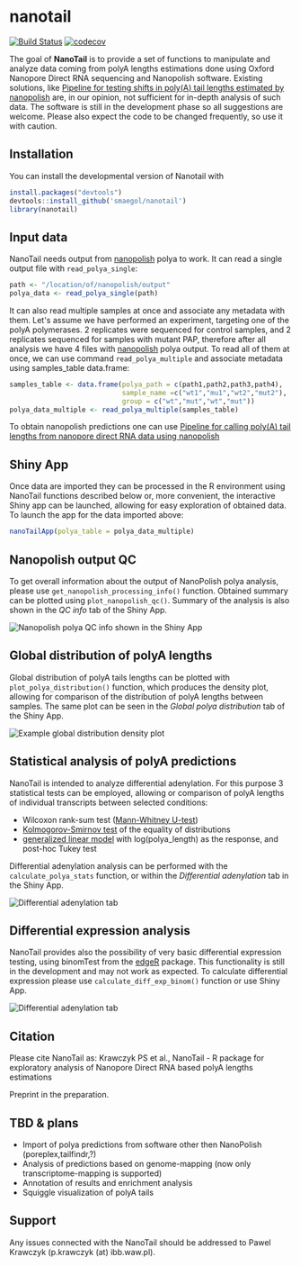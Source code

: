 # nanotail

<!-- badges: start -->
[![Build Status](https://travis-ci.org/smaegol/nanotail.svg?branch=master)](https://travis-ci.org/smaegol/nanotail)
[![codecov](https://codecov.io/gh/smaegol/nanotail/branch/master/graph/badge.svg)](https://codecov.io/gh/smaegol/nanotail)
<!-- badges: end -->

The goal of **NanoTail** is to provide a set of functions to manipulate and analyze data coming from polyA lengths estimations done using Oxford Nanopore Direct RNA sequencing and Nanopolish software. Existing solutions, like [Pipeline for testing shifts in poly(A) tail lengths estimated by nanopolish](https://github.com/nanoporetech/pipeline-polya-diff/) are, in our opinion, not sufficient for in-depth analysis of such data.
The software is still in the development phase so all suggestions are welcome. Please also expect the code to be changed frequently, so use it with caution.

## Installation

You can install the developmental version of Nanotail with

``` r
install.packages("devtools")
devtools::install_github('smaegol/nanotail')
library(nanotail)
```

## Input data

NanoTail needs output from [nanopolish](https://github.com/jts/nanopolish) polya to work. It can read a single output file with `read_polya_single`:

``` r
path <- "/location/of/nanopolish/output"
polya_data <- read_polya_single(path)
```

It can also read multiple samples at once and associate any metadata with them. 
Let's assume we have performed an experiment, targeting one of the polyA polymerases. 2 replicates were sequenced for control samples, and 2 replicates sequenced for samples with mutant PAP, therefore after all analysis we have 4 files with [nanopolish](https://github.com/jts/nanopolish) polya output. To read all of them at once, we can use command `read_polya_multiple` and associate metadata using samples_table data.frame:

``` r
samples_table <- data.frame(polya_path = c(path1,path2,path3,path4),
                            sample_name =c("wt1","mu1","wt2","mut2"),
                            group = c("wt","mut","wt","mut"))
polya_data_multiple <- read_polya_multiple(samples_table)
```

To obtain nanopolish predictions one can use [Pipeline for calling poly(A) tail lengths from nanopore direct RNA data using nanopolish](https://github.com/nanoporetech/pipeline-polya-ng)

## Shiny App

Once data are imported they can be processed in the R environment using NanoTail functions described below or, more convenient, the interactive Shiny app can be launched, allowing for easy exploration of obtained data. To launch the app for the data imported above:

``` r
nanoTailApp(polya_table = polya_data_multiple)

```

## Nanopolish output QC

To get overall information about the output of NanoPolish polya analysis, please use `get_nanopolish_processing_info()` function. Obtained summary can be plotted using `plot_nanopolish_qc()`. Summary of the analysis is also shown in the *QC info* tab of the Shiny App.

![Nanopolish polya QC info shown in the Shiny App](https://github.com/smaegol/nanotail/blob/master/screenshots/screenshot_qc.png)


## Global distribution of polyA lengths

Global distribution of polyA tails lengths can be plotted with `plot_polya_distribution()` function, which produces the density plot, allowing for comparison of the distribution of polyA lengths between samples. The same plot can be seen in the *Global polya distribution* tab of the Shiny App.

![Example global distribution density plot](https://github.com/smaegol/nanotail/blob/master/screenshots/screenshot_global.png)



## Statistical analysis of polyA predictions

NanoTail is intended to analyze differential adenylation. For this purpose 3 statistical tests can be employed, allowing or comparison of polyA lengths of individual transcripts between selected conditions: 
* Wilcoxon rank-sum test ([Mann-Whitney U-test](https://en.wikipedia.org/wiki/Mann%E2%80%93Whitney_U_test))
* [Kolmogorov-Smirnov test](https://en.wikipedia.org/wiki/Kolmogorov%E2%80%93Smirnov_test) of the equality of distributions
* [generalized linear model](https://en.wikipedia.org/wiki/Generalized_linear_model) with log(polya_length) as the response, and post-hoc Tukey test

Differential adenylation analysis can be performed with the `calculate_polya_stats` function, or within the *Differential adenylation* tab in the Shiny App.

![Differential adenylation tab](https://github.com/smaegol/nanotail/blob/master/screenshots/screenshot_differential_adenylation.png)


## Differential expression analysis

NanoTail provides also the possibility of very basic differential expression testing, using binomTest from the [edgeR](https://bioconductor.org/packages/release/bioc/html/edgeR.html) package. This functionality is still in the development and may not work as expected. To calculate differential expression please use `calculate_diff_exp_binom()` function or use Shiny App.

![Differential adenylation tab](https://github.com/smaegol/nanotail/blob/master/screenshots/screenshot_differential_expression.png)


## Citation

Please cite NanoTail as:
Krawczyk PS et al., NanoTail - R package for exploratory analysis of Nanopore Direct RNA based polyA lengths estimations

Preprint in the preparation.


## TBD & plans

* Import of polya predictions from software other then NanoPolish (poreplex,tailfindr,?)
* Analysis of predictions based on genome-mapping (now only transcriptome-mapping is supported)
* Annotation of results and enrichment analysis
* Squiggle visualization of polyA tails

## Support

Any issues connected with the NanoTail should be addressed to Pawel Krawczyk (p.krawczyk (at) ibb.waw.pl). 
